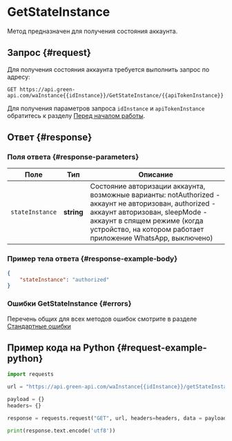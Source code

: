 # GetStateInstance

Метод предназначен для получения состояния аккаунта.

## Запрос {#request}

Для получения состояния аккаунта требуется выполнить запрос по адресу:
```
GET https://api.green-api.com/waInstance{{idInstance}}/GetStateInstance/{{apiTokenInstance}}
```

Для получения параметров запроса `idInstance` и `apiTokenInstance` обратитесь к разделу [Перед началом работы](../../before-start#parameters).

## Ответ {#response}

### Поля ответа {#response-parameters}

Поле | Тип |  Описание
----- | ----- | ----- 
`stateInstance` | **string** | Состояние авторизации аккаунта, возможные варианты: notAuthorized - аккаунт не авторизован, authorized - аккаунт авторизован, sleepMode - аккаунт в спящем режиме (когда устройство, на котором работает приложение WhatsApp, выключено)

### Пример тела ответа {#response-example-body}

```json
{
    "stateInstance": "authorized"
}
```

### Ошибки GetStateInstance {#errors}

Перечень общих для всех методов ошибок смотрите в разделе [Стандартные ошибки](/api/common-errors)

## Пример кода на Python  {#request-example-python}

```python
import requests

url = "https://api.green-api.com/waInstance{{idInstance}}/getStateInstance/{{apiTokenInstance}}"

payload = {}
headers= {}

response = requests.request("GET", url, headers=headers, data = payload)

print(response.text.encode('utf8'))
```